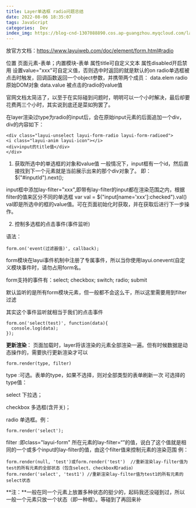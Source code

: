 ```yaml
---
title: Layer单选框 radio问题总结
date: 2022-08-06 18:35:07
tags: JavaScript
categories:  Dev
index_img: https://blog-cnd-1307088890.cos.ap-guangzhou.myqcloud.com/layUI.png
---
```


<!-- more -->

放官方文档：https://www.layuiweb.com/doc/element/form.html#radio

位置 页面元素-表单；内置模块-表单
属性title可自定义文本
属性disabled开启禁用
设置value="xxx"可自定义值，否则选中时返回的就是默认的on
radio单选框被点击时触发，回调函数返回一个object参数，并携带两个成员：
data.elem radio原始DOM对象
data.value 被点击的radio的value值

官网文档太简洁了，以至于在实际碰到问题时，明明可以一个小时解决，最后却要花费两三个小时，其实说到底还是菜如狗罢了。

在layer渲染过type为radio的input后，会在原始input元素的后面追加一个div，div的内容如下：

```
<div class="layui-unselect layui-form-radio layui-form-radioed">
<i class="layui-anim layui-icon"></i>
<div>input的title值</div>
</div>
```

1. 获取所选中的单选框的对象和value值
   一般情况下，input框有一个id，然后直接找到下一个元素就是当前展示出来的那个div对象了。
   即：$("#inputId").next();

input框中添加lay-filter="xxx",即带有lay-filter的input都在渲染范围之内，根据filter的值来区分不同的单选框
var val = $("input[name='xxx']:checked").val()
val即是所选中的框的value值。可在页面初始化时获取，并在获取后进行下一步操作。

 

2. 控制多选框的点击事件(事件监听)

语法：

```
form.on('event(过滤器值)', callback);
```

form模块在layui事件机制中注册了专属事件，所以当你使用layui.onevent(自定义模块事件时，请勿占用form名。

form支持的事件有：select; checkbox; switch; radio; submit

默认监听的是所有form模块元素，但一般都不会这么干，所以这里需要用到filter过滤

其实这个事件监听就相当于我们的点击事件

```
form.on('select(test)', function(data){
  console.log(data);
});
```

**更新渲染**：
页面加载时，layer将该渲染的元素全部渲染一遍。但有时候数据是动态操作的，需要执行更新渲染才可以

```
form.render(type, filter)
```

type :可选。表单的type，如果不选择，则对全部类型的表单刷新一次
可选择的type值：

select 下拉选；

checkbox 多选框(含开关)；

radio 单选框。例：

```
form.render('select');
```

 

filter :即class="layui-form" 所在元素的lay-filter=“”的值，说白了这个值就是相同的一个或多个input的lay-filter的值，由这个filter值来控制元素的渲染范围
例：

```
form.render(null, 'test')或form.render('test')  //重新渲染lay-filter值为test的所有元素的全部状态（包含select、checkbox和radio）
form.render('select', 'test1') //重新渲染lay-filter值为test1的所有元素的select状态
```

**注：**一般在同一个元素上放置多种状态的挺少的，起码我还没碰到过，所以一般一个元素只放一个状态（即一种框）。等碰到了再回来补
